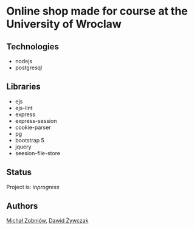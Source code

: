 # Online shop made for course at the University of Wroclaw

## Technologies
* nodejs
* postgresql

## Libraries
* ejs
* ejs-lint
* express
* express-session
* cookie-parser
* pg
* bootstrap 5
* jquery
* seesion-file-store

## Status
Project is: _inprogress_

## Authors
[Michał Zobniów](https://github.com/Sahcim), [Dawid Żywczak](https://github.com/Dramakk)

